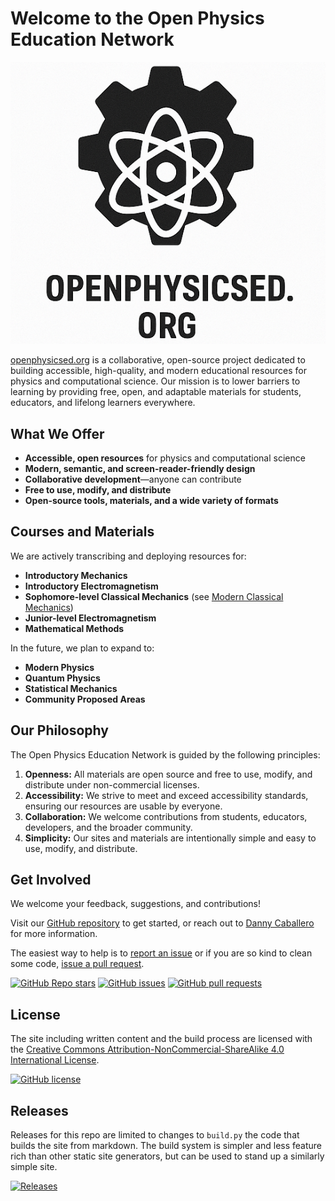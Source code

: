 # Welcome to the Open Physics Education Network

![Open Physics Education Network Logo](./images/logo.png)

[openphysicsed.org](https://open-physics-ed-org.github.io/) is a collaborative, open-source project dedicated to building accessible, high-quality, and modern educational resources for physics and computational science. Our mission is to lower barriers to learning by providing free, open, and adaptable materials for students, educators, and lifelong learners everywhere.

## What We Offer
- **Accessible, open resources** for physics and computational science
- **Modern, semantic, and screen-reader-friendly design**
- **Collaborative development**—anyone can contribute
- **Free to use, modify, and distribute**
- **Open-source tools, materials, and a wide variety of formats**

## Courses and Materials
We are actively transcribing and deploying resources for:

- **Introductory Mechanics** 
- **Introductory Electromagnetism**
- **Sophomore-level Classical Mechanics** (see [Modern Classical Mechanics](https://open-physics-ed-org.github.io/modern-classical-mechanics/))
- **Junior-level Electromagnetism**
- **Mathematical Methods**

In the future, we plan to expand to:

- **Modern Physics**
- **Quantum Physics**
- **Statistical Mechanics**
- **Community Proposed Areas**

## Our Philosophy

The Open Physics Education Network is guided by the following principles:
1. **Openness:** All materials are open source and free to use, modify, and distribute under non-commercial licenses.
2. **Accessibility:** We strive to meet and exceed accessibility standards, ensuring our resources are usable by everyone.
3. **Collaboration:** We welcome contributions from students, educators, developers, and the broader community.
4. **Simplicity:** Our sites and materials are intentionally simple and easy to use, modify, and distribute.

## Get Involved

We welcome your feedback, suggestions, and contributions! 

Visit our [GitHub repository](https://github.com/open-physics-ed/open-physics-ed-org.github.io) to get started, or reach out to [Danny Caballero](https://dannycab.github.io/) for more information.

The easiest way to help is to [report an issue](https://github.com/open-physics-ed-org/open-physics-ed-org.github.io/issues) or if you are so kind to clean some code, [issue a pull request](https://github.com/open-physics-ed-org/open-physics-ed-org.github.io/pulls).

[![GitHub Repo stars](https://img.shields.io/github/stars/open-physics-ed-org/open-physics-ed-org.github.io?style=social)](https://github.com/open-physics-ed-org/open-physics-ed-org.github.io)
[![GitHub issues](https://img.shields.io/github/issues/open-physics-ed-org/open-physics-ed-org.github.io)](https://github.com/open-physics-ed-org/open-physics-ed-org.github.io/issues)
[![GitHub pull requests](https://img.shields.io/github/issues-pr/open-physics-ed-org/open-physics-ed-org.github.io)](https://github.com/open-physics-ed-org/open-physics-ed-org.github.io/pulls)

## License

The site including written content and the build process are licensed with the [Creative Commons Attribution-NonCommercial-ShareAlike 4.0 International License](https://creativecommons.org/licenses/by-nc-sa/4.0/).

[![GitHub license](https://img.shields.io/github/license/open-physics-ed-org/open-physics-ed-org.github.io)](https://github.com/open-physics-ed-org/open-physics-ed-org.github.io/blob/main/LICENSE)

## Releases


Releases for this repo are limited to changes to `build.py` the code that builds the site from markdown. The build system is simpler and less feature rich than other static site generators, but can be used to stand up a similarly simple site.

[![Releases](https://img.shields.io/github/v/release/open-physics-ed-org/open-physics-ed-org.github.io?include_prereleases)](https://github.com/open-physics-ed-org/open-physics-ed-org.github.io/releases)


